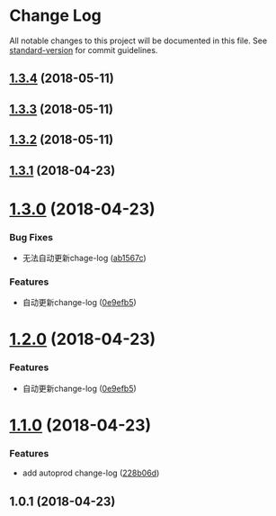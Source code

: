 # Change Log

All notable changes to this project will be documented in this file. See [standard-version](https://github.com/conventional-changelog/standard-version) for commit guidelines.

<a name="1.3.4"></a>
## [1.3.4](https://github.com/a13821190779/scroll/compare/v1.3.3...v1.3.4) (2018-05-11)



<a name="1.3.3"></a>
## [1.3.3](https://github.com/a13821190779/scroll/compare/v1.3.2...v1.3.3) (2018-05-11)



<a name="1.3.2"></a>
## [1.3.2](https://github.com/a13821190779/scroll/compare/v1.3.1...v1.3.2) (2018-05-11)



<a name="1.3.1"></a>
## [1.3.1](https://github.com/a13821190779/scroll/compare/v1.3.0...v1.3.1) (2018-04-23)



<a name="1.3.0"></a>
# [1.3.0](https://github.com/a13821190779/scroll/compare/v1.1.0...v1.3.0) (2018-04-23)


### Bug Fixes

* 无法自动更新chage-log ([ab1567c](https://github.com/a13821190779/scroll/commit/ab1567c))


### Features

* 自动更新change-log ([0e9efb5](https://github.com/a13821190779/scroll/commit/0e9efb5))



<a name="1.2.0"></a>
# [1.2.0](https://github.com/a13821190779/scroll/compare/v1.1.0...v1.2.0) (2018-04-23)


### Features

* 自动更新change-log ([0e9efb5](https://github.com/a13821190779/scroll/commit/0e9efb5))



<a name="1.1.0"></a>
# [1.1.0](https://github.com/a13821190779/scroll/compare/v1.0.1...v1.1.0) (2018-04-23)


### Features

* add autoprod change-log ([228b06d](https://github.com/a13821190779/scroll/commit/228b06d))



<a name="1.0.1"></a>
## 1.0.1 (2018-04-23)
